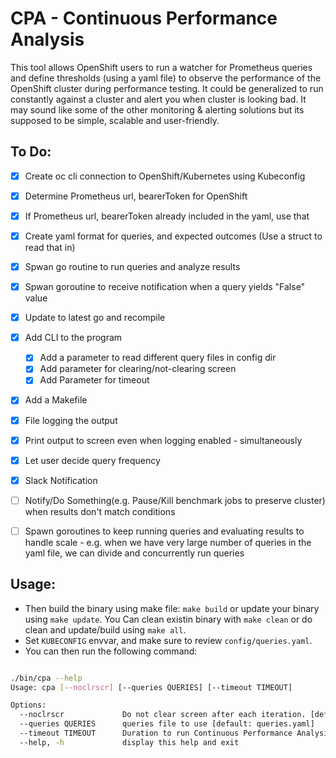 # CPA - Continuous Performance Analysis


This tool allows OpenShift users to run a watcher for Prometheus queries and define thresholds (using a yaml file) to observe the performance of the OpenShift cluster during performance testing.  It could be generalized to run constantly against a cluster and alert you when cluster is looking bad. It may sound like some of the other monitoring & alerting solutions but its supposed to be simple, scalable and user-friendly.

## To Do:

* [x] Create oc cli connection to OpenShift/Kubernetes using Kubeconfig
* [x] Determine Prometheus url, bearerToken for OpenShift
* [x] If Prometheus url, bearerToken already included in the yaml, use that
* [x] Create yaml format for queries, and expected outcomes (Use a struct to read that in)
* [x] Spwan go routine to run queries and analyze results
* [x] Spwan goroutine to receive notification when a query yields "False" value
* [x] Update to latest go and recompile
* [x] Add CLI to the program
  * [x] Add a parameter to read different query files in config dir
  * [x] Add parameter for clearing/not-clearing screen
  * [x] Add Parameter for timeout
* [x] Add a Makefile
* [x] File logging the output
* [x] Print output to screen even when logging enabled - simultaneously
* [x] Let user decide query frequency
* [x] Slack Notification
* [ ] Notify/Do Something(e.g. Pause/Kill benchmark jobs to preserve cluster) when results don't match conditions
* [ ] Spawn goroutines to keep running queries and evaluating results to handle scale - e.g. when we have very large number of queries in the yaml file, we can divide and concurrently run queries



## Usage:

* Then build the binary using make file: `make build` or update your binary using `make update`. You Can clean existin binary with `make clean` or do clean and update/build using `make all`.
* Set `KUBECONFIG` envvar, and make sure to review `config/queries.yaml`.
* You can then run the following command:
```sh

./bin/cpa --help
Usage: cpa [--noclrscr] [--queries QUERIES] [--timeout TIMEOUT]

Options:
  --noclrscr             Do not clear screen after each iteration. [default: false]
  --queries QUERIES      queries file to use [default: queries.yaml]
  --timeout TIMEOUT      Duration to run Continuous Performance Analysis. You can pass values like 4h or 1h10m10s [default: 4h]
  --help, -h             display this help and exit
```